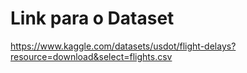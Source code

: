 # Link para o Dataset
https://www.kaggle.com/datasets/usdot/flight-delays?resource=download&select=flights.csv

